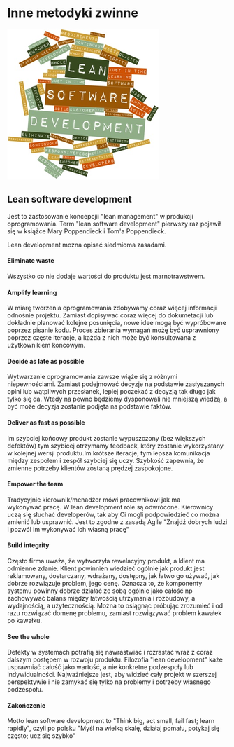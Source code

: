 # Inne metodyki zwinne

![error](lean_software_development.jpg)

## Lean software development
Jest to zastosowanie koncepcjii "lean management" w produkcji oprogramowania. Term "lean software development" pierwszy raz pojawił się w książce Mary Poppendieck i Tom'a Poppendieck.

Lean development można opisać siedmioma zasadami.

#### Eliminate waste
Wszystko co nie dodaje wartości do produktu jest marnotrawstwem.

#### Amplify learning
W miarę tworzenia oprogramowania zdobywamy coraz więcej informacji odnośnie projektu. Zamiast dopisywać coraz więcej do dokumetacji lub dokładnie planować kolejne posunięcia, nowe idee mogą być wypróbowane poprzez pisanie kodu.
 Proces zbierania wymagań możę być usprawniony poprzez częste iteracje, a każda z nich może być konsultowana z użytkownikiem końcowym.

#### Decide as late as possible
Wytwarzanie oprogramowania zawsze wiąże się z różnymi niepewnościami. Zamiast podejmować decyzje na podstawie zasłyszanych opini lub wątpliwych przesłanek, lepiej poczekać z decyzją tak długo jak tylko się da. Wtedy na pewno będziemy dysponowali nie mniejszą wiedzą, a być może decyzja zostanie podjęta na podstawie faktów.

#### Deliver as fast as possible
Im szybciej końcowy produkt zostanie wypuszczony (bez większych defektów) tym szybicej otrzymamy feedback, który zostanie wykorzystany w kolejnej wersji produktu.Im krótsze iteracje, tym lepsza komunikacja między zespołem i zespół szybciej się uczy.
Szybkość zapewnia, że zmienne potrzeby klientów zostaną prędzej zaspokojone.

#### Empower the team
Tradycyjnie kierownik/menadżer mówi pracownikowi jak ma wykonywać pracę. W lean development role są odwrócone. Kierownicy uczą się słuchać developerów, tak aby Ci mogli podpowiedzieć co można zmienić lub usprawnić. Jest to zgodne z zasadą Agile "Znajdź dobrych ludzi i pozwól im wykonywać ich własną pracę"

#### Build integrity
Często firma uważa, że wytworzyła rewelacyjny produkt, a klient ma odmienne zdanie. Klient powinnien wiedzieć ogólnie jak produkt jest reklamowany, dostarczany, wdrażany, dostępny, jak łatwo go używać, jak dobrze rozwiązuje problem, jego cenę.
Oznacza to, że komponenty systemu powinny dobrze działać ze sobą ogólnie jako całość np zachowywać balans między łatwością utrzymania i rozbudowy, a wydajnością, a użytecznością. Można to osiągnąc próbując zrozumieć i od razu rozwiązać domenę problemu, zamiast rozwiązywać problem kawałek po kawałku.

#### See the whole
Defekty w systemach potrafią się nawrastwiać i rozrastać wraz z coraz dalszym postępem w rozwoju produktu. Filozofia "lean development" każe usprawniać całość jako wartość, a nie konkretne podzespoły lub indywidualności. Najważniejsze jest, aby widzieć cały projekt w szerszej perspektywie i nie zamykać się tylko na problemy i potrzeby własnego podzespołu.

#### Zakończenie

Motto lean software development to "Think big, act small, fail fast; learn rapidly", czyli po polsku "Myśl na wielką skalę, działaj pomału, potykaj się często; ucz się szybko"
